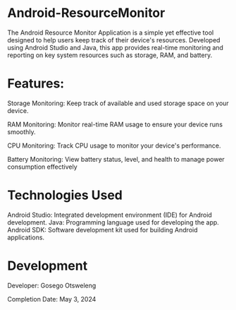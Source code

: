 # Android-ResourceMonitor
The Android Resource Monitor Application is a simple yet effective tool designed to help users keep track of their device's resources. Developed using Android Studio and Java, this app provides real-time monitoring and reporting on key system resources such as storage, RAM, and battery.

# Features:

Storage Monitoring: Keep track of available and used storage space on your device.

RAM Monitoring: Monitor real-time RAM usage to ensure your device runs smoothly.

CPU Monitoring: Track CPU usage to monitor your device's performance.

Battery Monitoring: View battery status, level, and health to manage power consumption effectively

# Technologies Used

Android Studio: Integrated development environment (IDE) for Android development.
Java: Programming language used for developing the app.
Android SDK: Software development kit used for building Android applications.

# Development

Developer: Gosego Otsweleng

Completion Date: May 3, 2024
